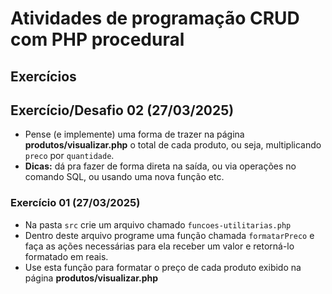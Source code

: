 # Atividades de programação CRUD com PHP procedural

## Exercícios

## Exercício/Desafio 02 (27/03/2025)

- Pense (e implemente) uma forma de trazer na página **produtos/visualizar.php** o total de cada produto, ou seja, multiplicando `preco` por `quantidade`.
- **Dicas:** dá pra fazer de forma direta na saída, ou via operações no comando SQL, ou usando uma nova função etc.

### Exercício 01 (27/03/2025)

- Na pasta `src` crie um arquivo chamado `funcoes-utilitarias.php`
- Dentro deste arquivo programe uma função chamada `formatarPreco`
e faça as ações necessárias para ela receber um valor e retorná-lo formatado em reais.
- Use esta função para formatar o preço de cada produto exibido na página **produtos/visualizar.php**
